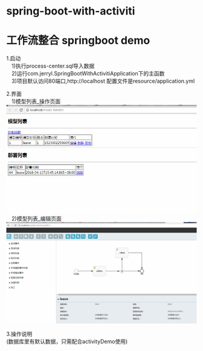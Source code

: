 # spring-boot-with-activiti
# 工作流整合 springboot demo

1.启动  
&#8194;&#8194;1)执行process-center.sql导入数据  
&#8194;&#8194;2)运行com.jerryl.SpringBootWithActivitiApplication下的主函数  
&#8194;&#8194;3)项目默认访问80端口,http://localhost 配置文件是resource/application.yml

2.界面  
&#8194;&#8194;1)模型列表_操作页面  
![image](https://github.com/FlanceVoV/SpringCloud_Activity/blob/master/img/model_list.png)
&#8194;&#8194;2)模型列表_编辑页面  
![image](https://github.com/FlanceVoV/SpringCloud_Activity/blob/master/img/model_edit.png)

3.操作说明  
(数据库里有默认数据，只需配合activityDemo使用)

